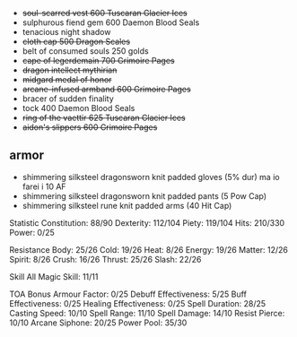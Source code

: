 + ~~soul-scarred vest              600 Tuscaran Glacier Ices~~ 
+ sulphurous fiend gem           600 Daemon Blood Seals
+ tenacious night shadow          
+ ~~cloth cap                      500 Dragon Scales~~
+ belt of consumed souls          250 golds
+ ~~cape of legerdemain            700 Grimoire Pages~~
+ ~~dragon intellect mythirian~~
+ ~~midgard medal of honor~~
+ ~~arcane-infused armband         600 Grimoire Pages~~
+ bracer of sudden finality       
+ tock                           400 Daemon Blood Seals
+ ~~ring of the vaettir            625 Tuscaran Glacier Ices~~
+ ~~aidon's slippers               600 Grimoire Pages~~

## armor

+ shimmering silksteel dragonsworn knit padded gloves (5% dur) ma io farei i 10 AF
+ shimmering silksteel dragonsworn knit padded pants  (5 Pow Cap)
+ shimmering silksteel rune knit padded arms          (40 Hit Cap)


Statistic
Constitution: 88/90
Dexterity: 112/104
Piety: 119/104
Hits: 210/330
Power: 0/25

Resistance
Body: 25/26
Cold: 19/26
Heat: 8/26
Energy: 19/26
Matter: 12/26
Spirit: 8/26
Crush: 16/26
Thrust: 25/26
Slash: 22/26

Skill
All Magic Skill: 11/11

TOA Bonus
Armour Factor: 0/25
Debuff Effectiveness: 5/25
Buff Effectiveness: 0/25
Healing Effectiveness: 0/25
Spell Duration: 28/25
Casting Speed: 10/10
Spell Range: 11/10
Spell Damage: 14/10
Resist Pierce: 10/10
Arcane Siphone: 20/25
Power Pool: 35/30